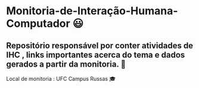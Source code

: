 # Monitoria-de-Interação-Humana-Computador :smiley: 
## Repositório responsável por conter atividades de IHC , links importantes acerca do tema e dados gerados a partir da monitoria. :rocket:

Local de monitoria : UFC Campus Russas :mortar_board:


